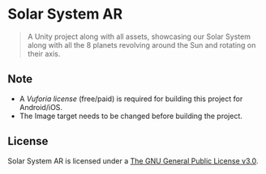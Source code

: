 # Solar System AR
> A Unity project along with all assets, showcasing our Solar System along with all the 8 planets revolving around the Sun and rotating on their axis.

## Note
- A *Vuforia license* (free/paid) is required for building this project for Android/iOS.
- The Image target needs to be changed before building the project.

## License
Solar System AR is licensed under a [The GNU General Public License v3.0](https://www.gnu.org/licenses/gpl-3.0.en.html).
